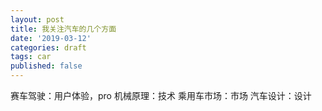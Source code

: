 ```yaml
---
layout: post
title: 我关注汽车的几个方面
date: '2019-03-12'
categories: draft
tags: car
published: false
---
```


赛车驾驶：用户体验，pro
机械原理：技术
乘用车市场：市场
汽车设计：设计
